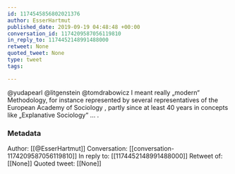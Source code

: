 ```yaml
---
id: 1174545856802021376
author: EsserHartmut
published_date: 2019-09-19 04:48:48 +00:00
conversation_id: 1174209587056119810
in_reply_to: 1174452148991488000
retweet: None
quoted_tweet: None
type: tweet
tags:

---
```


@yudapearl @litgenstein @tomdrabowicz I meant really „modern“ Methodology, for instance represented by several representatives of the European Academy of Sociology , partly since at least 40 years in concepts like „Explanative Sociology“ ... .

### Metadata

Author: [[@EsserHartmut]]
Conversation: [[conversation-1174209587056119810]]
In reply to: [[1174452148991488000]]
Retweet of: [[None]]
Quoted tweet: [[None]]
